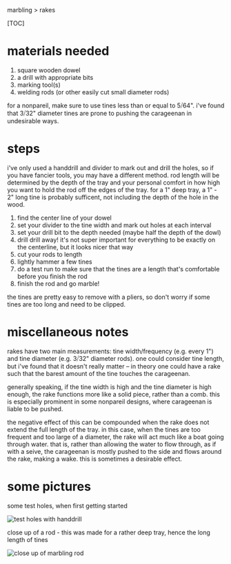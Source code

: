 marbling > rakes

[TOC]

# materials needed

1. square wooden dowel
2. a drill with appropriate bits
3. marking tool(s)
4. welding rods (or other easily cut small diameter rods)

for a nonpareil, make sure to use tines less than or equal to 5⧸64". i've found that 3⧸32" diameter tines are prone to pushing the carageenan in undesirable ways.

# steps

i've only used a handdrill and divider to mark out and drill the holes, so if you have fancier tools, you may have a different method. rod length will be determined by the depth of the tray and your personal comfort in how high you want to hold the rod off the edges of the tray. for a 1" deep tray, a 1" - 2" long tine is probably sufficent, not including the depth of the hole in the wood.

1. find the center line of your dowel
2. set your divider to the tine width and mark out holes at each interval
3. set your drill bit to the depth needed (maybe half the depth of the dowl)
4. drill drill away! it's not super important for everything to be exactly on the centerline, but it looks nicer that way
5. cut your rods to length
6. lightly hammer a few tines
7. do a test run to make sure that the tines are a length that's comfortable before you finish the rod
8. finish the rod and go marble!

the tines are pretty easy to remove with a pliers, so don't worry if some tines are too long and need to be clipped.

# miscellaneous notes

rakes have two main measurements: tine width/frequency (e.g. every 1") and tine diameter (e.g. 3⧸32" diameter rods). one could consider tine length, but i've found that it doesn't really matter – in theory one could have a rake such that the barest amount of the tine touches the carageenan.

generally speaking, if the tine width is high and the tine diameter is high enough, the rake functions more like a solid piece, rather than a comb. this is especially prominent in some nonpareil designs, where carageenan is liable to be pushed.

the negative effect of this can be compounded when the rake does not extend the full length of the tray. in this case, when the tines are too frequent and too large of a diameter, the rake will act much like a boat going through water. that is, rather than allowing the water to flow through, as if with a seive, the carageenan is mostly pushed to the side and flows around the rake, making a wake. this is sometimes a desirable effect.

# some pictures

some test holes, when first getting started

![test holes with handdrill](/images/rake_handdrill.jpg)

close up of a rod - this was made for a rather deep tray, hence the long length of tines

![close up of marbling rod](/images/rake_closeup.jpg)